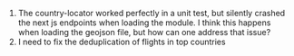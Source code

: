 1. The country-locator worked perfectly in a unit test, but silently crashed the next js endpoints when loading the module.
   I think this happens when loading the geojson file, but how can one address that issue?
2. I need to fix the deduplication of flights in top countries
